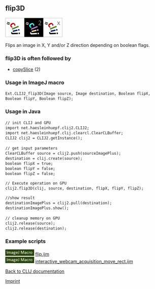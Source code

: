 ## flip3D
<img src="images/mini_clij1_logo.png"/><img src="images/mini_clij2_logo.png"/><img src="images/mini_clijx_logo.png"/>

Flips an image in X, Y and/or Z direction depending on boolean flags.

### flip3D is often followed by
* <a href="reference_copySlice">copySlice</a> (2)


### Usage in ImageJ macro
```
Ext.CLIJ2_flip3D(Image source, Image destination, Boolean flipX, Boolean flipY, Boolean flipZ);
```


### Usage in Java
```
// init CLIJ and GPU
import net.haesleinhuepf.clij2.CLIJ2;
import net.haesleinhuepf.clij.clearcl.ClearCLBuffer;
CLIJ2 clij2 = CLIJ2.getInstance();

// get input parameters
ClearCLBuffer source = clij2.push(sourceImagePlus);
destination = clij.create(source);
boolean flipX = true;
boolean flipY = false;
boolean flipZ = false;
```

```
// Execute operation on GPU
clij2.flip3D(clij, source, destination, flipX, flipY, flipZ);
```

```
//show result
destinationImagePlus = clij2.pull(destination);
destinationImagePlus.show();

// cleanup memory on GPU
clij2.release(source);
clij2.release(destination);
```




### Example scripts
<a href="https://github.com/clij/clij2-docs/blob/master/src/main/macro/flip.ijm"><img src="images/language_macro.png" height="20"/></a> [flip.ijm](https://github.com/clij/clij2-docs/blob/master/src/main/macro/flip.ijm)  
<a href="https://github.com/clij/clij2-docs/blob/master/src/main/macro/interactive_webcam_acquisition_move_rect.ijm"><img src="images/language_macro.png" height="20"/></a> [interactive_webcam_acquisition_move_rect.ijm](https://github.com/clij/clij2-docs/blob/master/src/main/macro/interactive_webcam_acquisition_move_rect.ijm)  


[Back to CLIJ documentation](https://clij.github.io/)

[Imprint](https://clij.github.io/imprint)
